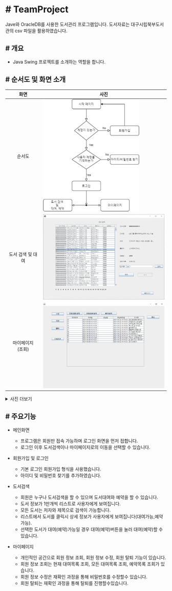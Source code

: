 
# # TeamProject
Jave와 OracleDB를 사용한 도서관리 프로그램입니다.
도서자료는 대구시립북부도서관의 csv 파일을 활용하였습니다.

## # 개요

  - Java Swing 프로젝트를 소개하는 역할을 합니다.

## # 순서도 및 화면 소개

|화면|사진|
|:--:|--|
|순서도|<img src="img/자바_도서관리_순서도.png" style="height:350px; width:300px;">|
|도서 검색 및 대여|<img src="img/자바_도서관리_도서검색.PNG" style="width:400px">|
|마이페이지<br>(조회)|<img src="img/자바_도서관리_대여내역.png" style="width:400px">|
<details>
    <summary>사진 더보기</summary>

|화면|사진|
|:--:|--|
|로그인|<img src="img/자바_도서관리_로그인.PNG" style="width:400px">|
|메인페이지|<img src="img/자바_도서관리_로그인후.PNG" style="width:400px">|
|마이페이지<br>(개정정보수정)|<img src="img/자바_도서관리_개인정보수정.PNG" style="width:400px">|
|아이디찾기|<img src="img/자바_도서관리_아이디찾기.PNG" style="width:400px">|
|회원가입|<img src="img/자바_도서관리_회원가입.PNG" style="width:400px">|
|마이페이지<br>(탈퇴)|<img src="img/자바_도서관리_재확인.PNG" style="width:400px">|
|기타 알림창|<img src="img/자바_도서관리_중복확인.PNG" style="width:400px"><br><img src="img/자바_도서관리_비밀번호찾기성공.PNG" style="width:400px"><br><img src="img/자바_도서관리_아이디찾기성공.PNG" style="width:400px"><br><img src="img/자바_도서관리_회원가입_비밀번호.PNG" style="width:400px">|
    
</details>



## # 주요기능

* 메인화면
  - 프로그램은 회원만 접속 가능하며 로그인 화면을 먼저 접합니다.
  - 로그인 이후 도서검색이나 마이페이지로의 이동을 선택할 수 있습니다.
  
* 회원가입 및 로그인
  - 기본 로그인 회원가입 형식을 사용했습니다.
  - 아이디 및 비밀번호 찾기를 추가하였습니다.
  
* 도서검색
  - 회원은 누구나 도서검색을 할 수 있으며 도서대여와 예약을 할 수 있습니다.
  - 도서 정보가 1만개씩 리스트로 사용자에게 보여집니다.
  - 모든 도서는 저자와 제목으로 검색이 가능합니다.
  - 리스트에서 도서를 클릭시 상세 정보가 사용자에게 보여집니다(대여가능,예약가능).
  - 선택한 도서가 대여(예약)가능일 경우 대여(예약)버튼을 눌러 대여(예약)할 수 있습니다.
  
  <!-- ```
  // models.py
  ``` -->

* 마이페이지
  - 개인적인 공간으로 회원 정보 조회, 회원 정보 수정, 회원 탈퇴 기능이 있습니다.
  - 회원 정보 조회는 현재 대여목록 조회, 모든 대여목록 조회, 예약목록 조회가 있습니다.
  - 회원 정보 수정은 재확인 과정을 통해 비밀번호를 수정할수 있습니다.
  - 회원 탈퇴는 재확인 과정을 통해 탈퇴를 진행할수있습니다.